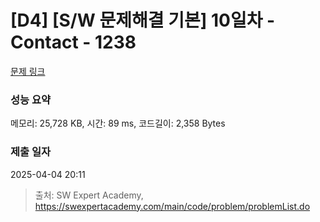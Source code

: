 # [D4] [S/W 문제해결 기본] 10일차 - Contact - 1238 

[문제 링크](https://swexpertacademy.com/main/code/problem/problemDetail.do?contestProbId=AV15B1cKAKwCFAYD) 

### 성능 요약

메모리: 25,728 KB, 시간: 89 ms, 코드길이: 2,358 Bytes

### 제출 일자

2025-04-04 20:11



> 출처: SW Expert Academy, https://swexpertacademy.com/main/code/problem/problemList.do